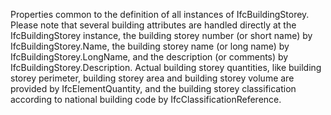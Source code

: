 Properties common to the definition of all instances of IfcBuildingStorey. Please note that several building attributes are handled directly at the IfcBuildingStorey instance, the building storey number (or short name) by IfcBuildingStorey.Name, the building storey name (or long name) by IfcBuildingStorey.LongName, and the description (or comments) by IfcBuildingStorey.Description. Actual building storey quantities, like building storey perimeter, building storey area and building storey volume are provided by IfcElementQuantity, and the building storey classification according to national building code by IfcClassificationReference.

<!-- end of short definition -->

